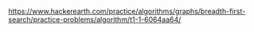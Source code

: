 https://www.hackerearth.com/practice/algorithms/graphs/breadth-first-search/practice-problems/algorithm/t1-1-6064aa64/
